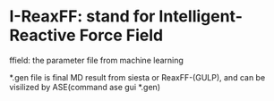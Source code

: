 # I-ReaxFF: stand for Intelligent-Reactive Force Field

ffield: the parameter file from machine learning

*.gen file is final MD result from siesta or ReaxFF-(GULP), and can be visilized by ASE(command ase gui *.gen)



